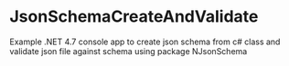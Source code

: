 # JsonSchemaCreateAndValidate
Example .NET 4.7 console app to create json schema from c# class and validate json file against schema using package NJsonSchema
